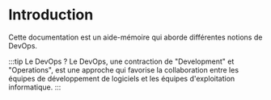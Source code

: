 # Introduction

Cette documentation est un aide-mémoire qui aborde différentes notions de DevOps.

:::tip Le DevOps ?
Le DevOps, une contraction de "Development" et "Operations", est une approche qui favorise la collaboration entre les équipes de développement de logiciels et les équipes d'exploitation informatique.
:::